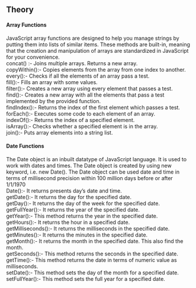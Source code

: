 ## Theory
#### Array Functions
JavaScript array functions are designed to help you manage strings by putting them into lists of similar items. These methods are built-in, meaning that the creation and manipulation of arrays are standardized in JavaScript for your convenience.<br>
concat() :-	Joins multiple arrays. Returns a new array.<br>
copyWithin():-	Copies elements from the array from one index to another.<br>
every():-	Checks if all the elements of an array pass a test.<br>
fill():- 	Fills an array with some values.<br>
filter():-	Creates a new array using every element that passes a test.<br>
find():-	Creates a new array with all the elements that pass a test implemented by the provided function.<br>
findIndex():-	Returns the index of the first element which passes a test.<br>
forEach():-	Executes some code to each element of an array.<br>
indexOf():-	Returns the index of a specified element.<br>
isArray():-	Checks whether a specified element is in the array.<br>
join():-	Puts array elements into a string list.<br>

#### Date Functions
The Date object is an inbuilt datatype of JavaScript language. It is used to work with dates and times. The Date object is created by using new keyword, i.e. new Date(). The Date object can be used date and time in terms of millisecond precision within 100 million days before or after 1/1/1970<br>
Date():-	It returns presents day’s date and time.<br>
getDate():-	It returns the day for the specified date.<br>
getDay():-	It returns the day of the week for the specified date.<br>
getFullYear():-	It returns the year of the specified date.<br>
getYear():-	This method returns the year in the specified date.<br>
getHours():-	It returns the hour in a specified date.<br>
getMilliseconds():-	It returns the milliseconds in the specified date.<br>
getMinutes():-	It returns the minutes in the specified date.<br>
getMonth():-	It returns the month in the specified date. This also find the month.<br>
getSeconds():-	This method returns the seconds in the specified date.<br>
getTime():-	This method returns the date in terms of numeric value as milliseconds.<br>
setDate():-	This method sets the day of the month for a specified date.<br>
setFullYear():-	This method sets the full year for a specified date.<br>
